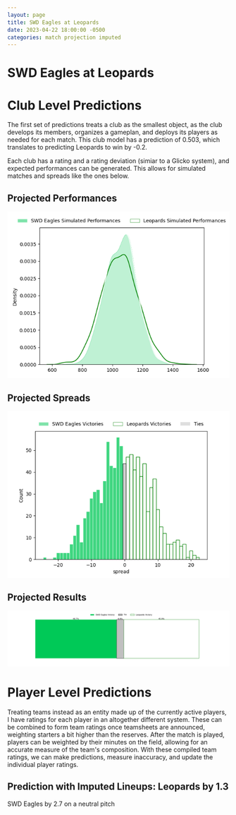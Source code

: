 ```yaml
---  
layout: page  
title: SWD Eagles at Leopards  
date: 2023-04-22 18:00:00 -0500  
categories: match projection imputed  
---
```

# SWD Eagles at Leopards

# Club Level Predictions


The first set of predictions treats a club as the smallest object, as the club develops its members, organizes a gameplan, and deploys its players as needed for each match. This club model has a prediction of 0.503, which translates to predicting Leopards to win by -0.2.

Each club has a rating and a rating deviation (simiar to a Glicko system), and expected performances can be generated. This allows for simulated matches and spreads like the ones below.
## Projected Performances


![Projected Performances](plots/performances_2023-04-22-Leopards-SWDEagles.png)
## Projected Spreads


![Projected Spreads](plots/spreads_2023-04-22-Leopards-SWDEagles.png)
## Projected Results


![Projected Results](plots/resultbar_2023-04-22-Leopards-SWDEagles.png)
# Player Level Predictions


Treating teams instead as an entity made up of the currently active players, I have ratings for each player in an altogether different system. These can be combined to form team ratings once teamsheets are announced, weighting starters a bit higher than the reserves. After the match is played, players can be weighted by their minutes on the field, allowing for an accurate measure of the team's composition. With these compiled team ratings, we can make predictions, measure inaccuracy, and update the individual player ratings.
## Prediction with Imputed Lineups: Leopards by 1.3


SWD Eagles by 2.7 on a neutral pitch

